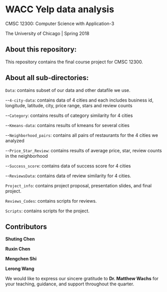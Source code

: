 # WACC Yelp data analysis

CMSC 12300: Computer Science with Application-3

The University of Chicago | Spring 2018

## About this repository:
This repository contains the final course project for CMSC 12300.

## About all sub-directories:

<code>Data</code>: contains subset of our data and other datafile we use.

--<code>4-city-data</code>: contains data of 4 cities and each includes business id, longitude, latitude, city, price range, stars and review counts

--<code>Category</code>: contains results of category similarity for 4 cities

--<code>Kmeans-data</code>: contains results of kmeans for several cities

--<code>Neighborhood_pairs</code>: contains all pairs of restaurants for the 4 cities we analyzed

--<code>Price_Star_Review</code>: contains results of average price, star, review counts in the neighborhood

--<code>Success_score</code>: contains data of success score for 4 cities

--<code>ReviewsData</code>: contains data of review similarity for 4 cities.

<code>Project_info</code>: contains project proposal, presentation slides, and 
final project.

<code>Reviews_Codes</code>: contains scripts for reviews.


<code>Scripts</code>: contains scripts for the project. 



## Contributors
**Shuting Chen** 

**Ruxin Chen** 

**Mengchen Shi**

**Lerong Wang** 

We would like to express our sincere gratitude to **Dr. Matthew Wachs** for 
your teaching, guidance, and support throughout the quarter.
